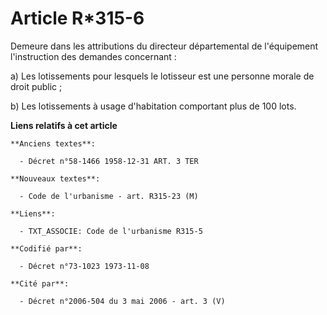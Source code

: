 # Article R*315-6

Demeure dans les attributions du directeur départemental de l'équipement l'instruction des demandes concernant :

a) Les lotissements pour lesquels le lotisseur est une personne morale de droit public ;

b) Les lotissements à usage d'habitation comportant plus de 100 lots.

**Liens relatifs à cet article**

	**Anciens textes**:

	  - Décret n°58-1466 1958-12-31 ART. 3 TER

	**Nouveaux textes**:

	  - Code de l'urbanisme - art. R315-23 (M)

	**Liens**:

	  - TXT_ASSOCIE: Code de l'urbanisme R315-5

	**Codifié par**:

	  - Décret n°73-1023 1973-11-08

	**Cité par**:

	  - Décret n°2006-504 du 3 mai 2006 - art. 3 (V)
